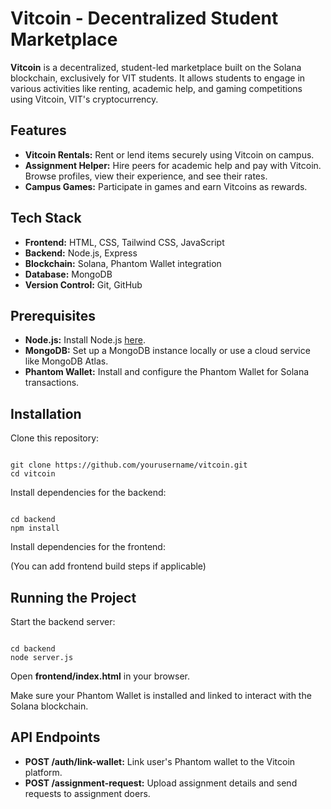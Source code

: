 
<h1>Vitcoin - Decentralized Student Marketplace</h1>
<p>
    <strong>Vitcoin</strong> is a decentralized, student-led marketplace built on the Solana blockchain, exclusively for VIT students. It allows students to engage in various activities like renting, academic help, and gaming competitions using Vitcoin, VIT's cryptocurrency.
</p>

<h2>Features</h2>
<ul>
    <li><strong>Vitcoin Rentals:</strong> Rent or lend items securely using Vitcoin on campus.</li>
    <li><strong>Assignment Helper:</strong> Hire peers for academic help and pay with Vitcoin. Browse profiles, view their experience, and see their rates.</li>
    <li><strong>Campus Games:</strong> Participate in games and earn Vitcoins as rewards.</li>
</ul>

<h2>Tech Stack</h2>
<ul>
    <li><strong>Frontend:</strong> HTML, CSS, Tailwind CSS, JavaScript</li>
    <li><strong>Backend:</strong> Node.js, Express</li>
    <li><strong>Blockchain:</strong> Solana, Phantom Wallet integration</li>
    <li><strong>Database:</strong> MongoDB</li>
    <li><strong>Version Control:</strong> Git, GitHub</li>
</ul>

<h2>Prerequisites</h2>
<ul>
    <li><strong>Node.js:</strong> Install Node.js <a href="https://nodejs.org/">here</a>.</li>
    <li><strong>MongoDB:</strong> Set up a MongoDB instance locally or use a cloud service like MongoDB Atlas.</li>
    <li><strong>Phantom Wallet:</strong> Install and configure the Phantom Wallet for Solana transactions.</li>
</ul>

<h2>Installation</h2>
<p>Clone this repository:</p>
<pre><code>
git clone https://github.com/yourusername/vitcoin.git
cd vitcoin
</code></pre>

<p>Install dependencies for the backend:</p>
<pre><code>
cd backend
npm install
</code></pre>

<p>Install dependencies for the frontend:</p>
<p>(You can add frontend build steps if applicable)</p>

<h2>Running the Project</h2>
<p>Start the backend server:</p>
<pre><code>
cd backend
node server.js
</code></pre>

<p>Open <strong>frontend/index.html</strong> in your browser.</p>

<p>Make sure your Phantom Wallet is installed and linked to interact with the Solana blockchain.</p>

<h2>API Endpoints</h2>
<ul>
    <li><strong>POST /auth/link-wallet:</strong> Link user's Phantom wallet to the Vitcoin platform.</li>
    <li><strong>POST /assignment-request:</strong> Upload assignment details and send requests to assignment doers.</li>
</ul>

</body>
</html>
